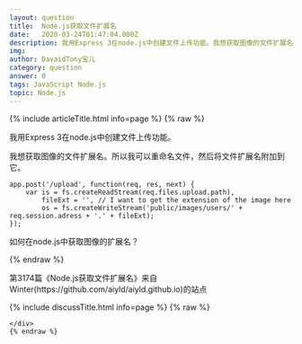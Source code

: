 ```yaml
---
layout: question
title:  Node.js获取文件扩展名
date:   2020-03-24T01:47:04.000Z
description: 我用Express 3在node.js中创建文件上传功能。我想获取图像的文件扩展名。所以我可以重命名文件，然后将文件扩展名附加到它。app.pos...
img: 
author: DavaidTony宝儿
category: question
answer: 0
tags: JavaScript Node.js
topic: Node.js
---
```

<div class="article-root">
  <div class="article">
    {% include articleTitle.html info=page %}
    {% raw %}
    <div class="article-content"><p><font style="vertical-align: inherit;"><font style="vertical-align: inherit;">我用Express 3在node.js中创建文件上传功能。</font></font></p>

<p><font style="vertical-align: inherit;"><font style="vertical-align: inherit;">我想获取图像的文件扩展名。</font><font style="vertical-align: inherit;">所以我可以重命名文件，然后将文件扩展名附加到它。</font></font></p>

<pre><code>app.post('/upload', function(req, res, next) {<font></font>
    var is = fs.createReadStream(req.files.upload.path),<font></font>
        fileExt = '', // I want to get the extension of the image here<font></font>
        os = fs.createWriteStream('public/images/users/' + req.session.adress + '.' + fileExt);<font></font>
});<font></font>
</code></pre>

<p><font style="vertical-align: inherit;"><font style="vertical-align: inherit;">如何在node.js中获取图像的扩展名？</font></font></p></div>
    {% endraw %}
  </div>
  <p class="winter_mark">第3174篇《Node.js获取文件扩展名》来自Winter(https://github.com/aiyld/aiyld.github.io)的站点</p>
  <div class="discuss-wrapper">
    {% include discussTitle.html info=page %}
    {% raw %}
    <div class="discuss-list">
    
    </div>
    {% endraw %}
  </div>
<div>
